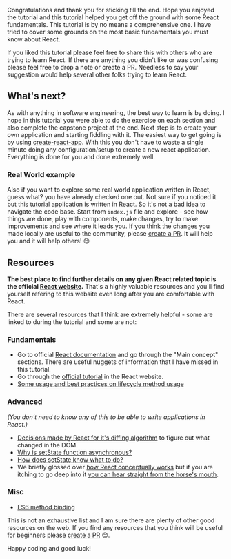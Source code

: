Congratulations and thank you for sticking till the end. Hope you enjoyed the tutorial and this tutorial helped you get off the ground with some React fundamentals.
This tutorial is by no means a comprehensive one. I have tried to cover some grounds on the most basic fundamentals you must know about React.

If you liked this tutorial please feel free to share this with others who are trying to learn React. If there are anything you didn't like or was confusing please feel free to drop a note or create a PR. Needless to say your suggestion would help several other folks trying to learn React.

## What's next?

As with anything in software engineering, the best way to learn is by doing. I hope in this tutorial you were able to do the exercise on each section and also complete the capstone project at the end. Next step is to create your own application and starting fiddling with it. The easiest way to get going is by using [create-react-app](https://github.com/facebook/create-react-app). With this you don't have to waste a single minute doing any configuration/setup to create a new react application. Everything is done for you and done extremely well.

### Real World example
Also if you want to explore some real world application written in React, guess what? you have already checked one out. Not sure if you noticed it but this tutorial application is written in React. So it's not a bad idea to navigate the code base. Start from `index.js` file and explore - see how things are done, play with components, make changes, try to make improvements and see where it leads you. If you think the changes you made locally are useful to the community, please [create a PR](https://github.com/tyroprogrammer/learn-react-app). It will help you and it will help others! 😊

## Resources

**The best place to find further details on any given React related topic is the official [React website](https://reactjs.org/).** That's a highly valuable resources and you'll find yourself refering to this website even long after you are comfortable with React.

There are several resources that I think are extremely helpful - some are linked to during the tutorial and some are not:

### Fundamentals
- Go to official [React documentation](https://reactjs.org/docs/hello-world.html) and go through the "Main concept" sections. There are useful nuggets of information that I have missed in this tutorial.
- Go through the [official tutorial](https://reactjs.org/tutorial/tutorial.html) in the React website.
- [Some usage and best practices on lifecycle method usage](https://reactjs.org/blog/2018/03/27/update-on-async-rendering.html)

### Advanced
*(You don't need to know any of this to be able to write applications in React.)*
- [Decisions made by React for it's diffing algorithm](https://reactjs.org/docs/reconciliation.html) to figure out what changed in the DOM.
- [Why is setState function asynchronous?](https://github.com/facebook/react/issues/11527#issuecomment-360199710)
- [How does setState know what to do?](https://overreacted.io/how-does-setstate-know-what-to-do/)
- We briefly glossed over [how React conceptually works](/tutorial/hello-world) but if you are itching to go deep into it [you can hear straight from the horse's mouth](https://overreacted.io/react-as-a-ui-runtime/). 


### Misc
- [ES6 method binding](https://cmichel.io/es6-class-methods-differences/)

This is not an exhaustive list and I am sure there are plenty of other good resources on the web. If you find any resources that you think will be useful for beginners please [create a PR](https://github.com/tyroprogrammer/learn-react-app) 😊.

Happy coding and good luck!